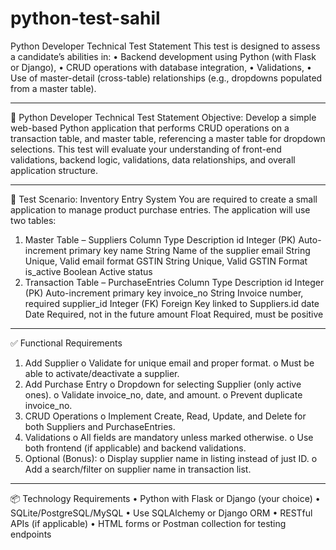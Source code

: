 # python-test-sahil
Python Developer Technical Test Statement 
This test is designed to assess a candidate’s abilities in:
•	Backend development using Python (with Flask or Django),
•	CRUD operations with database integration,
•	Validations,
•	Use of master-detail (cross-table) relationships (e.g., dropdowns populated from a master table).
________________________________________
🧪 Python Developer Technical Test Statement
Objective:
Develop a simple web-based Python application that performs CRUD operations on a transaction table, and master table, referencing a master table for dropdown selections. This test will evaluate your understanding of front-end validations, backend logic, validations, data relationships, and overall application structure.
________________________________________
🔧 Test Scenario: Inventory Entry System
You are required to create a small application to manage product purchase entries. The application will use two tables:
1. Master Table – Suppliers
Column	Type	Description
id	Integer (PK)	Auto-increment primary key
name	String	Name of the supplier
email	String	Unique, Valid email format
GSTIN	String	Unique, Valid GSTIN Format
is_active	Boolean	Active status
2. Transaction Table – PurchaseEntries
Column	Type	Description
id	Integer (PK)	Auto-increment primary key
invoice_no	String	Invoice number, required
supplier_id	Integer (FK)	Foreign Key linked to Suppliers.id
date	Date	Required, not in the future
amount	Float	Required, must be positive
________________________________________
✅ Functional Requirements
1.	Add Supplier
o	Validate for unique email and proper format.
o	Must be able to activate/deactivate a supplier.
2.	Add Purchase Entry
o	Dropdown for selecting Supplier (only active ones).
o	Validate invoice_no, date, and amount.
o	Prevent duplicate invoice_no.
3.	CRUD Operations
o	Implement Create, Read, Update, and Delete for both Suppliers and PurchaseEntries.
4.	Validations
o	All fields are mandatory unless marked otherwise.
o	Use both frontend (if applicable) and backend validations.
5.	Optional (Bonus):
o	Display supplier name in listing instead of just ID.
o	Add a search/filter on supplier name in transaction list.
________________________________________
📦 Technology Requirements
•	Python with Flask or Django (your choice)
•	SQLite/PostgreSQL/MySQL
•	Use SQLAlchemy or Django ORM
•	RESTful APIs (if applicable)
•	HTML forms or Postman collection for testing endpoints

